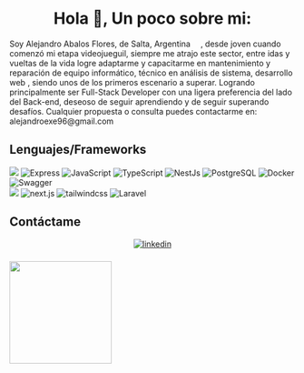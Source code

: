 <h1 align="center">Hola 👋, Un poco sobre mi:</h1>
<p>Soy Alejandro Abalos Flores, de Salta, Argentina <img src="https://img.icons8.com/?size=100&id=aFEiFfDodGwe&format=png&color=000000" width="14"/>, desde joven cuando comenzó mi etapa videojueguil, siempre me atrajo este sector, entre idas y vueltas de la vida logre adaptarme y capacitarme en mantenimiento y reparación de equipo informático, técnico en análisis de sistema, desarrollo web , siendo unos de los primeros escenario a superar. Logrando principalmente ser Full-Stack Developer con una ligera preferencia del lado del Back-end, deseoso de seguir aprendiendo y de seguir superando desafíos.
Cualquier propuesta o consulta puedes contactarme en: alejandroexe96@gmail.com</p>

## Lenguajes/Frameworks
<p>
 
  <img src="https://img.shields.io/badge/-Nodejs-43853d?logo=Node.js&logoColor=white" />
  <img alt="Express" src="https://img.shields.io/badge/Express.js-000000?logo=Express&logoColor=green">
  <img alt="JavaScript" src="https://img.shields.io/badge/Javascript-F7DF1E?logo=JavaScript&logoColor=black">
  <img alt="TypeScript" src="https://img.shields.io/badge/TypeScript-3178C6?logo=TypeScript&logoColor=white">
  <img alt="NestJs" src="https://img.shields.io/badge/-NestJs-ea2845?style=flat&logo=nestjs&logoColor=white">
  <img alt="PostgreSQL" src="https://img.shields.io/badge/PostgreSQL-%2523231F20?logo=postgresql&logoColor=white&color=blue">
  <img alt="Docker" src="https://img.shields.io/badge/-Docker-46a2f1?logo=docker&logoColor=white" />
  <img alt="Swagger" src="https://img.shields.io/badge/-Swagger-%23Clojure?logo=swagger&logoColor=white" />
  
  <br>
   <img src="https://img.shields.io/badge/-React-45b8d8?logo=React" />
  <img alt="next.js" src="https://img.shields.io/badge/next.js-000000?logo=nextdotjs&logoColor=white" />
  <img alt="tailwindcss" src="https://img.shields.io/badge/tailwindcss-0F172A?&logo=tailwindcss" />
  <img alt="Laravel" src="https://img.shields.io/badge/Laravel-2e2e2e?logo=laravel">


</p>


## Contáctame
<div align="center">
<!-- <a href="https://github.com/rishavanand" target="_blank">
<img src=https://img.shields.io/badge/github-%2324292e.svg?&style=for-the-badge&logo=github&logoColor=white alt=github style="margin-bottom: 5px;" />
</a> -->
<!-- <a href="https://twitter.com/iamrishavanand" target="_blank">
<img src=https://img.shields.io/badge/twitter-%2300acee.svg?&style=for-the-badge&logo=twitter&logoColor=white alt=twitter style="margin-bottom: 5px;" />
</a> -->
<a href="https://www.linkedin.com/in/alejandro-abalos-flores-5bb905115" target="_blank">
<img src=https://img.shields.io/badge/linkedin-%231E77B5.svg?&style=for-the-badge&logo=linkedin&logoColor=white alt=linkedin style="margin-bottom: 5px;" />
</a>
<!-- <a href="https://www.facebook.com/iamrishavanand" target="_blank">
<img src=https://img.shields.io/badge/facebook-%232E87FB.svg?&style=for-the-badge&logo=facebook&logoColor=white alt=facebook style="margin-bottom: 5px;" />
</a>
<a href="https://instagram.com/iamrishavanand" target="_blank">
<img src=https://img.shields.io/badge/instagram-%23000000.svg?&style=for-the-badge&logo=instagram&logoColor=white alt=instagram style="margin-bottom: 5px;" />
</a>   -->
</div>  
<br>
<img height="180em" src="https://github-readme-stats-eight-theta.vercel.app/api/top-langs/?username=AlejandroExeAbalosF&layout=compact&langs_count=8&theme=algolia"/>
  

<br/>  
